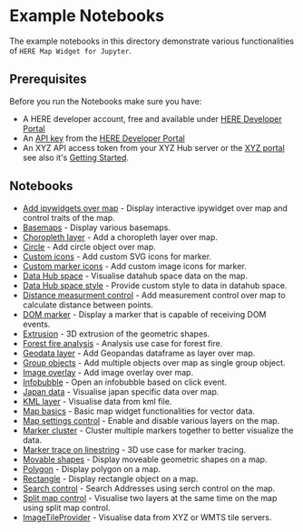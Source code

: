 # Example Notebooks

The example notebooks in this directory demonstrate various functionalities of `HERE Map Widget for Jupyter`.

## Prerequisites
Before you run the Notebooks make sure you have:
- A HERE developer account, free and available under [HERE Developer Portal](https://developer.here.com)
- An [API key](https://developer.here.com/documentation/identity-access-management/dev_guide/topics/dev-apikey.html) from the [HERE Developer Portal](https://developer.here.com)
- An XYZ API access token from your XYZ Hub server or the [XYZ portal](https://www.here.xyz) see also it's [Getting
  Started](https://www.here.xyz/getting-started/).
## Notebooks

- [Add ipywidgets over map](./add_ipywidgets.ipynb) - Display interactive ipywidget over map and control traits of the map.
- [Basemaps](./basemaps.ipynb) - Display various basemaps.
- [Choropleth layer](./choropleth_layer.ipynb) - Add a choropleth layer over map.
- [Circle](./circle.ipynb) - Add circle object over map.
- [Custom icons](./custom_icons.ipynb) - Add custom SVG icons for marker.
- [Custom marker icons](./custom_marker_icon.ipynb) - Add custom image icons for marker.
- [Data Hub space](./datahub_space.ipynb) - Visualise datahub space data on the map.
- [Data Hub space style](./datahub_space_style.ipynb) - Provide custom style to data in datahub space.
- [Distance measurment control](./distance_measurement_control.ipynb) - Add measurement control over map to calculate distance between points.
- [DOM marker](./dom_marker.ipynb) - Display a marker that is capable of receiving DOM events.
- [Extrusion](./extrusion.ipynb) - 3D extrusion of the geometric shapes.
- [Forest fire analysis](./forest_fire_analysis.ipynb) - Analysis use case for forest fire.
- [Geodata layer](./geodata.ipynb) - Add Geopandas dataframe as layer over map.
- [Group objects](./group_objects.ipynb) - Add multiple objects over map as single group object.
- [Image overlay](./image_overlay.ipynb) - Add image overlay over map.
- [Infobubble](./infobubble.ipynb) - Open an infobubble based on click event.
- [Japan data](./japan_data.ipynb) - Visualise japan specific data over map.
- [KML layer](./kml.ipynb) - Visualise data from kml file.
- [Map basics](./map_basics_demo.ipynb) - Basic map widget functionalities for vector data.
- [Map settings control](./map_settings_control.ipynb) - Enable and disable various layers on the map.
- [Marker cluster](./marker_cluster.ipynb) - Cluster multiple markers together to better visualize the data.
- [Marker trace on linestring](./marker_trace_on_linestring.ipynb) - 3D use case for marker tracing.
- [Movable shapes](./movable_shapes_objects.ipynb) - Display moveable geometric shapes on a map.
- [Polygon](./polygon.ipynb) - Display polygon on a map.
- [Rectangle](./rectangle.ipynb) - Display rectangle object on a map.
- [Search control](./search_control.ipynb) - Search Addresses using serch control on the map.
- [Split map control](./splitmap_control.ipynb) - Visualise two layers at the same time on the map using split map control.
- [ImageTileProvider](./image_tile_layer.ipynb) - Visualise data from XYZ or WMTS tile servers. 



